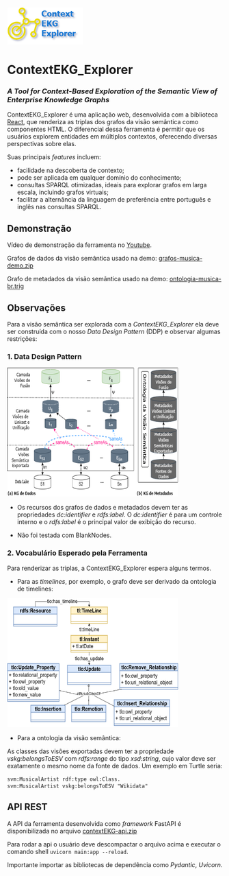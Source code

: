 ![image](src/commons/logo-context-ekg-explorer.png) 
# ContextEKG_Explorer
### _A Tool for Context-Based Exploration of the Semantic View of Enterprise Knowledge Graphs_

ContextEKG_Explorer é uma aplicação web, desenvolvida com a biblioteca [React](https://breakdance.github.io/breakdance/), que renderiza as triplas dos grafos da visão semântica como componentes HTML. 
O diferencial dessa ferramenta é permitir que os usuários explorem entidades em múltiplos contextos, oferecendo diversas perspectivas sobre elas.

Suas principais _features_ incluem: 

- facilidade na descoberta de contexto;
- pode ser aplicada em qualquer domínio do conhecimento;
- consultas SPARQL otimizadas, ideais para explorar grafos em larga escala, incluindo grafos virtuais;
- facilitar a alternância da linguagem de preferência entre português e inglês nas consultas SPARQL. 



## Demonstração
Vídeo de demonstração da ferramenta no [Youtube](https://www.youtube.com/watch?v=czEKmBoBPzI).

Grafos de dados da visão semântica usado na demo: [grafos-musica-demo.zip](kgs-demo/grafos-musica-demo.zip) 

Grafo de metadados da visão semântica usado na demo: [ontologia-musica-br.trig](kgs-demo/ontologia-musica-br.trig) 




## Observações 
Para a visão semântica ser explorada com a _ContextEKG_Explorer_ ela deve ser construída com o nosso _Data Design Pattern_ (DDP) e observar algumas restrições:

### 1. Data Design Pattern

<img src="src/img/ddp-sv.png" alt="Description" width="400" height="300">

- Os recursos dos grafos de dados e metadados devem ter as propriedades _dc:identifier_ e _rdfs:label_. O _dc:identifier_ é para um controle interno e o _rdfs:label_ é o principal valor de exibição do recurso. 

- Não foi testada com BlankNodes.

### 2. Vocabulário Esperado pela Ferramenta
Para renderizar as triplas, a ContextEKG_Explorer espera alguns termos.

- Para as _timelines_, por exemplo, o grafo deve ser derivado da ontologia de timelines:

<img src="src/img/ontologia-timeline.png" alt="Description" width="400" height="300">

- Para a ontologia da visão semântica:

As classes das visões exportadas devem ter a propriedade _vskg:belongsToESV_ com _rdfs:range_ do tipo _xsd:string_, cujo valor deve ser exatamente o mesmo nome da fonte de dados. Um exemplo em Turtle seria:

```turtle
svm:MusicalArtist rdf:type owl:Class.
svm:MusicalArtist vskg:belongsToESV "Wikidata"
```

## API REST
A API da ferramenta desenvolvida como _framework_ FastAPI é disponibilizada no arquivo [contextEKG-api.zip](api/contextEKG-api.zip)

Para rodar a api o usuário deve descompactar o arquivo acima e executar o comando shell ```uvicorn main:app --reload```. 

Importante importar as bibliotecas de dependência como _Pydantic_, _Uvicorn_.


